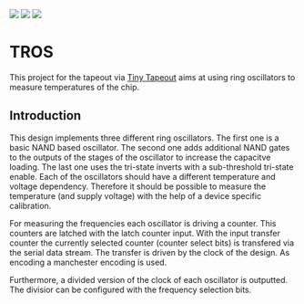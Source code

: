 ![](../../workflows/gds/badge.svg) ![](../../workflows/docs/badge.svg) ![](../../workflows/test/badge.svg)

# TROS
This project for the tapeout via [Tiny Tapeout](https://tinytapeout.com/) aims at using
ring oscillators to measure temperatures of the chip. 

## Introduction
This design implements three different ring oscillators. The first one is a basic NAND 
based oscillator. The second one adds additional NAND gates to the outputs of the stages
of the oscillator to increase the capacitve loading. The last one uses the tri-state
inverts with a sub-threshold tri-state enable. 
Each of the oscillators should have a different temperature and voltage dependency. 
Therefore it should be possible to measure the temperature (and supply voltage) with the
help of a device specific calibration. 

For measuring the frequencies each oscillator is driving a counter. This counters are
latched with the latch counter input. With the input transfer counter the currently 
selected counter (counter select bits) is transfered via the serial data stream. The 
transfer is driven by the clock of the design. As encoding a manchester encoding is used. 

Furthermore, a divided version of the clock of each oscillator is outputted. The divisior
can be configured with the frequency selection bits. 